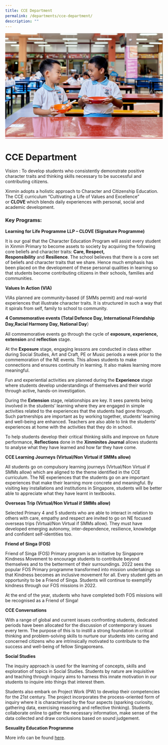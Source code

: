 ```yaml
---
title: CCE Department
permalink: /departments/cce-department/
description: ""
---
```

![](/images/Department%20Pics/cce%20dept.jpg)

# **CCE Department**

Vision : To develop students who consistently demonstrate positive character traits and thinking skills necessary to be successful and contributing citizens.

Xinmin adopts a holistic approach to Character and Citizenship Education. The CCE curriculum “Cultivating a Life of Values and Excellence” or&nbsp;**CLOVE**&nbsp;which blends daily experiences with personal, social and academic development.

### Key Programs:

**Learning for Life Programme LLP – CLOVE (Signature Programme)**

It is our goal that the Character Education Program will assist every student in Xinmin Primary to become assets to society by acquiring the following core beliefs and character traits:&nbsp;**Care, Respect, Responsibility**&nbsp;and&nbsp;**Resilience**. The school believes that there is a core set of beliefs and character traits that we share. Hence much emphasis has been placed on the development of these personal qualities in learning so that students become contributing citizens in their schools, families and communities.

**Values In Action (VIA)**

VIAs planned are community-based (if SMMs permit) and real-world experiences that illustrate character traits. It is structured in such a way that it spirals from self, family to school to community.

**4 Commemorative events (Total Defence Day, International Friendship Day,Racial Harmony Day, National Day**）

All commemorative events go through the cycle of&nbsp;**exposure, experience, extension**&nbsp;and&nbsp;**reflection**&nbsp;stage.

At the&nbsp;**Exposure**&nbsp;stage, engaging lessons are conducted in class either during Social Studies, Art and Craft, PE or Music periods a week prior to the commemoration of the NE events. This allows students to make connections and ensures continuity in learning. It also makes learning more meaningful.

Fun and experiential activities are planned during the&nbsp;**Experience**&nbsp;stage where students develop understandings of themselves and their world through active, hands-on investigation.

During the&nbsp;**Extension**&nbsp;stage, relationships are key. It sees parents being involved in the students’ learning where they are engaged in simple activities related to the experiences that the students had gone through. Such partnerships are important as by working together, students’ learning and well-being are enhanced. Teachers are also able to link the students’ experiences at home with the activities that they do in school.

To help students develop their critical thinking skills and improve on future performance,&nbsp;**Reflections**&nbsp;done in the&nbsp;**Xinminites Journal**&nbsp;allows students to analyse what they have learned and how far they have come.

**CCE Learning Journeys (Virtual/Non Virtual if SMMs allow)**

All students go on compulsory learning journeys (Virtual/Non Virtual if SMMs allow) which are aligned to the theme identified in the CCE curriculum. The NE experiences that the students go on are important experiences that make their learning more concrete and meaningful. By visiting key installations and institutions in Singapore, students will be better able to appreciate what they have learnt in textbooks.

**Overseas Trip (Virtual/Non Virtual if SMMs allow)**

Selected Primary 4 and 5 students who are able to interact in relation to others with care, empathy and respect are invited to go on NE focused overseas trips (Virtual/Non Virtual if SMMs allow). They must have developed emerging autonomy, inter-dependence, resilience, knowledge and confident self-identities too.

**Friend of Singa (FOS)**

Friend of Singa (FOS) Primary program is an initiative by Singapore Kindness Movement to encourage students to contribute beyond themselves and to the betterment of their surroundings. 2022 sees the popular FOS Primary programme transformed into mission undertakings so that Kindness becomes an inclusive movement for all. Every student gets an opportunity to be a Friend of Singa. Students will continue to exemplify kindness through our FOS missions in 2022.

At the end of the year, students who have completed both FOS missions will be recognised as a Friend of Singa!

**CCE Conversations**

With a range of global and current issues confronting students, dedicated periods have been allocated for the discussion of contemporary issues every term. The purpose of this is to instill a strong foundation in critical thinking and problem-solving skills to nurture our students into caring and concerned citizens who are intrinsically motivated to contribute to the success and well-being of fellow Singaporeans.

**Social Studies**

The inquiry approach is used for the learning of concepts, skills and exploration of topics in Social Studies. Students by nature are inquisitive and teaching through inquiry aims to harness this innate motivation in our students to inquire into things that interest them.

Students also embark on Project Work (PW) to develop their competencies for the 21st century. The project incorporates the process-oriented form of inquiry where it is characterised by the four aspects (sparking curiosity, gathering data, exercising reasoning and reflective thinking). Students collaborate online to gather the necessary information, make sense of the data collected and draw conclusions based on sound judgement.

**Sexuality Education Programme**

More info can be found&nbsp;[here](/our-resources/for-parents/sexuality-education-programme/).